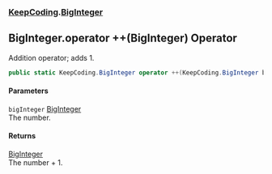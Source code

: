 ### [KeepCoding](KeepCoding.md 'KeepCoding').[BigInteger](KeepCoding_BigInteger.md 'KeepCoding.BigInteger')
## BigInteger.operator ++(BigInteger) Operator
Addition operator; adds 1.  
```csharp
public static KeepCoding.BigInteger operator ++(KeepCoding.BigInteger bigInteger);
```
#### Parameters
<a name='KeepCoding_BigInteger_op_Increment(KeepCoding_BigInteger)_bigInteger'></a>
`bigInteger` [BigInteger](KeepCoding_BigInteger.md 'KeepCoding.BigInteger')  
The number.
  
#### Returns
[BigInteger](KeepCoding_BigInteger.md 'KeepCoding.BigInteger')  
The number + 1.
